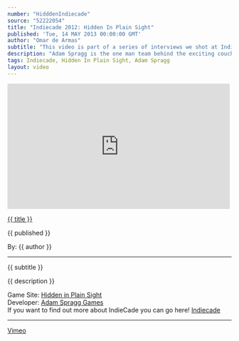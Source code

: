 ```yaml
---
number: "HidddenIndiecade"
source: "52222054"
title: "Indiecade 2012: Hidden In Plain Sight"
published: 'Tue, 14 MAY 2013 00:00:00 GMT'
author: "Omar de Armas"
subtitle: "This video is part of a series of interviews we shot at IndieCade 2012."
description: "Adam Spragg is the one man team behind the exciting couch co-op Xbox Live Indie game Hidden in Plain Sight. Adam explains his inspirations for the game and the reasoning behind his deliberate decision to exclude online multiplayer. Further into the interview Adam describes his experiences and strategies for publishing on the XBLIG store."
tags: Indiecade, Hidden In Plain Sight, Adam Spragg
layout: video
---
```


<div class="vid_container">
  <iframe src="http://player.vimeo.com/video/{{ source }}" width="500" height="281" frameborder="0" webkitAllowFullScreen mozallowfullscreen allowFullScreen></iframe>
</div>

<a href="../videos/{{ number }}.html" class='postTitleLink'><p class='postTitle'>{{ title }}</p></a>
<p class='postPublished'>{{ published }}</p>
<p class='postAuthor'>By: {{ author }}</p>
<hr>
<p class='podcastSummary'>{{ subtitle }}</p>

<p class='podcastSummary'>{{ description }}</p>

Game Site: [Hidden in Plain Sight](marketplace.xbox.com/en-US/Product/Hidden-in-Plain-Sight/66acd000-77fe-1000-9115-d802585509e7)  
Developer: [Adam Spragg Games](adamspragggames.blogspot.com)  
If you want to find out more about IndieCade you can go here! [Indiecade](http://www.indiecade.com)
- - -
[Vimeo](www.vimeo.com/indestructibleart)